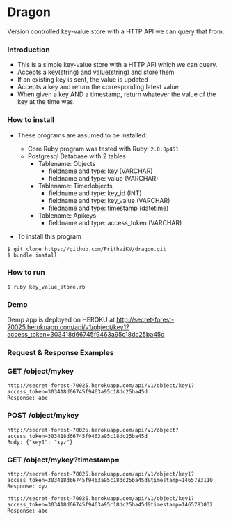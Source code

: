 # Dragon
Version controlled key-value store with a HTTP API we can query that from.

### Introduction

* This is a simple key-value store with a HTTP API which we can query. 
* Accepts a key(string) and value(string) and store them
* If an existing key is sent, the value is updated
* Accepts a key and return the corresponding latest value
* When given a key AND a timestamp, return whatever the value of the key at the time was.

### How to install

* These programs are assumed to be installed:
    * Core Ruby program was tested with Ruby: `2.0.0p451`
    * Postgresql Database with 2 tables
      * Tablename: Objects
        - fieldname and type: key (VARCHAR)
        - fieldname and type: value (VARCHAR)
      * Tablename: Timedobjects
        - fieldname and type: key_id (INT)
        - fieldname and type: key_value (VARCHAR)
        - filedname and type: timestamp (datetime)
      * Tablename: Apikeys
        - fieldname and type: access_token (VARCHAR)
      
* To install this program
```
$ git clone https://github.com/PrithviKV/dragon.git
$ bundle install
```
### How to run 
```
$ ruby key_value_store.rb
```
### Demo
   Demp app is deployed on HEROKU at http://secret-forest-70025.herokuapp.com/api/v1/object/key1?access_token=303418d66745f9463a95c18dc25ba45d
   
### Request & Response Examples
###  GET /object/mykey
  ```
  http://secret-forest-70025.herokuapp.com/api/v1/object/key1?access_token=303418d66745f9463a95c18dc25ba45d
  Response: abc
  ```
###  POST /object/mykey
  ```
  http://secret-forest-70025.herokuapp.com/api/v1/object?access_token=303418d66745f9463a95c18dc25ba45d
  Body: {"key1": "xyz"}
  ```
### GET /object/mykey?timestamp=
  ```
  http://secret-forest-70025.herokuapp.com/api/v1/object/key1?access_token=303418d66745f9463a95c18dc25ba45d&timestamp=1465783110
  Response: xyz
  
  http://secret-forest-70025.herokuapp.com/api/v1/object/key1?access_token=303418d66745f9463a95c18dc25ba45d&timestamp=1465783032
  Response: abc
  ```
  
